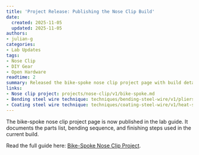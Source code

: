 ```yaml
---
title: 'Project Release: Publishing the Nose Clip Build'
date:
  created: 2025-11-05
  updated: 2025-11-05
authors:
- julian-g
categories:
- Lab Updates
tags:
- Nose Clip
- DIY Gear
- Open Hardware
readtime: 2
summary: Released the bike-spoke nose clip project page with build details and supporting technique references.
links:
- Nose clip project: projects/nose-clip/v1/bike-spoke.md
- Bending steel wire technique: techniques/bending-steel-wire/v1/pliers.md
- Coating steel wire technique: techniques/coating-steel-wire/v1/heat-shrink-tubing.md
---
```


The bike-spoke nose clip project page is now published in the lab guide. It documents the parts list, bending sequence, and finishing steps used in the current build.

Read the full guide here: [Bike-Spoke Nose Clip Project](../../../projects/nose-clip/v1/bike-spoke.md).

